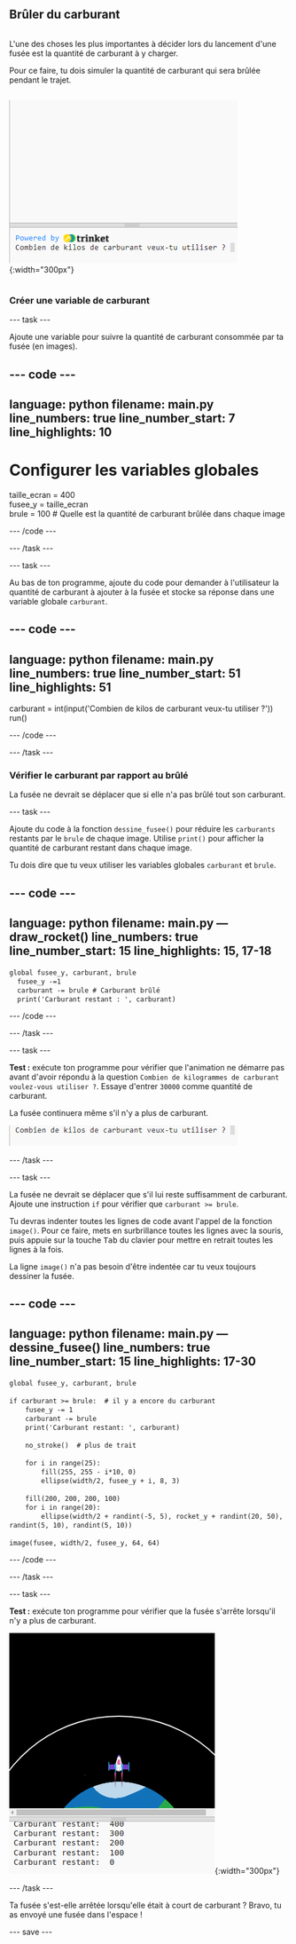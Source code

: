 ## Brûler du carburant

<div style="display: flex; flex-wrap: wrap">
<div style="flex-basis: 200px; flex-grow: 1; margin-right: 15px;">

L'une des choses les plus importantes à décider lors du lancement d'une fusée est la quantité de carburant à y charger. 

Pour ce faire, tu dois simuler la quantité de carburant qui sera brûlée pendant le trajet.
</div>

![Le programme avec une question dans la zone de sortie demandant la quantité de carburant nécessaire.](images/burn_question_full.png){:width="300px"}

</div>

### Créer une variable de carburant

--- task ---

Ajoute une variable pour suivre la quantité de carburant consommée par ta fusée (en images).

--- code ---
---
language: python filename: main.py line_numbers: true line_number_start: 7
line_highlights: 10
---

# Configurer les variables globales
taille_ecran = 400   
fusee_y = taille_ecran  
brule = 100 # Quelle est la quantité de carburant brûlée dans chaque image

--- /code ---

--- /task ---


--- task ---

Au bas de ton programme, ajoute du code pour demander à l'utilisateur la quantité de carburant à ajouter à la fusée et stocke sa réponse dans une variable globale `carburant`.

--- code ---
---
language: python filename: main.py line_numbers: true line_number_start: 51
line_highlights: 51
---

carburant = int(input('Combien de kilos de carburant veux-tu utiliser ?'))   
run()

--- /code ---

--- /task ---

### Vérifier le carburant par rapport au brûlé

La fusée ne devrait se déplacer que si elle n'a pas brûlé tout son carburant.

--- task ---

Ajoute du code à la fonction `dessine_fusee()` pour réduire les `carburants` restants par le `brule` de chaque image. Utilise `print()` pour afficher la quantité de carburant restant dans chaque image.

Tu dois dire que tu veux utiliser les variables globales `carburant` et `brule`.

--- code ---
---
language: python filename: main.py — draw_rocket() line_numbers: true line_number_start: 15
line_highlights: 15, 17-18
---

    global fusee_y, carburant, brule   
      fusee_y -=1   
      carburant -= brule # Carburant brûlé   
      print('Carburant restant : ', carburant)

--- /code ---

--- /task ---

--- task ---

**Test :** exécute ton programme pour vérifier que l'animation ne démarre pas avant d'avoir répondu à la question `Combien de kilogrammes de carburant voulez-vous utiliser ?`. Essaye d'entrer `30000` comme quantité de carburant.

La fusée continuera même s'il n'y a plus de carburant.

![Le programme avec une question dans la zone de sortie demandant quelle quantité de carburant est nécessaire.](images/burn_question.png)

--- /task ---

--- task ---

La fusée ne devrait se déplacer que s'il lui reste suffisamment de carburant. Ajoute une instruction `if` pour vérifier que `carburant >= brule`.

Tu devras indenter toutes les lignes de code avant l'appel de la fonction `image()`. Pour ce faire, mets en surbrillance toutes les lignes avec la souris, puis appuie sur la touche <kbd>Tab</kbd> du clavier pour mettre en retrait toutes les lignes à la fois.

La ligne `image()` n'a pas besoin d'être indentée car tu veux toujours dessiner la fusée.

--- code ---
---
language: python filename: main.py — dessine_fusee() line_numbers: true line_number_start: 15
line_highlights: 17-30
---

    global fusee_y, carburant, brule  
    
    if carburant >= brule:  # il y a encore du carburant   
        fusee_y -= 1   
        carburant -= brule   
        print('Carburant restant: ', carburant)   
    
        no_stroke()  # plus de trait   
    
        for i in range(25):   
            fill(255, 255 - i*10, 0)   
            ellipse(width/2, fusee_y + i, 8, 3)    
    
        fill(200, 200, 200, 100)   
        for i in range(20):   
            ellipse(width/2 + randint(-5, 5), rocket_y + randint(20, 50), randint(5, 10), randint(5, 10))   
    
    image(fusee, width/2, fusee_y, 64, 64)

--- /code ---

--- /task ---

--- task ---

**Test :** exécute ton programme pour vérifier que la fusée s'arrête lorsqu'il n'y a plus de carburant.

![Image d'une fusée au milieu de l'écran avec la mention « Carburant restant : 0 ».](images/burn_empty.png){:width="300px"}

--- /task ---

Ta fusée s'est-elle arrêtée lorsqu'elle était à court de carburant ? Bravo, tu as envoyé une fusée dans l'espace !

--- save ---

